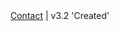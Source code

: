 <footer>
  <a href="/contact">Contact</a> |
  v3.2 'Created'
</footer>
<script type="text/javascript">

  var _gaq = _gaq || [];
  _gaq.push(['_setAccount', 'UA-28757378-1']);
  _gaq.push(['_trackPageview']);

  (function() {
    var ga = document.createElement('script'); ga.type = 'text/javascript'; ga.async = true;
    ga.src = ('https:' == document.location.protocol ? 'https://ssl' : 'http://www') + '.google-analytics.com/ga.js';
    var s = document.getElementsByTagName('script')[0]; s.parentNode.insertBefore(ga, s);
  })();

</script>
<!-- start Mixpanel --><script type="text/javascript">(function(c,a){var b,d,h,e;b=c.createElement("script");b.type="text/javascript";b.async=!0;b.src=("https:"===c.location.protocol?"https:":"http:")+'//api.mixpanel.com/site_media/js/api/mixpanel.2.js';d=c.getElementsByTagName("script")[0];d.parentNode.insertBefore(b,d);a._i=[];a.init=function(b,c,f){function d(a,b){var c=b.split(".");2==c.length&&(a=a[c[0]],b=c[1]);a[b]=function(){a.push([b].concat(Array.prototype.slice.call(arguments,0)))}}var g=a;"undefined"!==typeof f?g=
a[f]=[]:f="mixpanel";g.people=g.people||[];h="disable track track_pageview track_links track_forms register register_once unregister identify name_tag set_config people.set people.increment".split(" ");for(e=0;e<h.length;e++)d(g,h[e]);a._i.push([b,c,f])};a.__SV=1.1;window.mixpanel=a})(document,window.mixpanel||[]);
mixpanel.init("e1e8df141b156d1bd3e7f9e1125f5547");</script><!-- end Mixpanel -->
